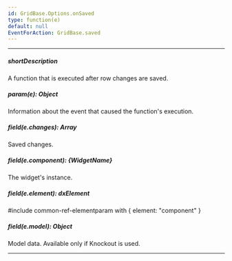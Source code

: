 ```yaml
---
id: GridBase.Options.onSaved
type: function(e)
default: null
EventForAction: GridBase.saved
---
```

---
##### shortDescription
A function that is executed after row changes are saved.

##### param(e): Object
Information about the event that caused the function's execution.

##### field(e.changes): Array<any>
Saved changes.

##### field(e.component): {WidgetName}
The widget's instance.

##### field(e.element): dxElement
#include common-ref-elementparam with { element: "component" }

##### field(e.model): Object
Model data. Available only if Knockout is used.

---
<!-- Description goes here -->
